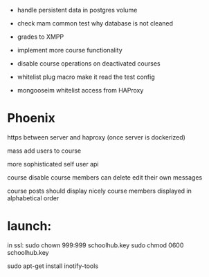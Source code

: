 
- handle persistent data in postgres volume
- check mam common test why database is not cleaned

- grades to XMPP
- implement more course functionality

- disable course operations on deactivated courses

- whitelist plug macro make it read the test config
- mongooseim whitelist access from HAProxy


# Phoenix

https between server and haproxy (once server is dockerized)

mass add users to course

more sophisticated self user api

course disable
course members can delete edit their own messages

course posts should display nicely
course members displayed in alphabetical order


# launch:
in ssl:
sudo chown 999:999 schoolhub.key
sudo chmod 0600 schoolhub.key

sudo apt-get install inotify-tools
